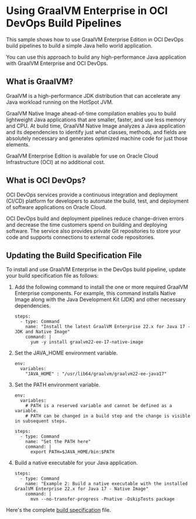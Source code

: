 # Using GraalVM Enterprise in OCI DevOps Build Pipelines

This sample shows how to use GraalVM Enterprise Edition in OCI DevOps build pipelines to build a simple Java hello world application.

You can use this approach to build any high-performance Java application with GraalVM Enterprise and OCI DevOps.

## What is GraalVM?

GraalVM is a high-performance JDK distribution that can accelerate any Java workload running on the HotSpot JVM.

GraalVM Native Image ahead-of-time compilation enables you to build lightweight Java applications that are smaller, faster, and use less memory and CPU. At build time, GraalVM Native Image analyzes a Java application and its dependencies to identify just what classes, methods, and fields are absolutely necessary and generates optimized machine code for just those elements.

GraalVM Enterprise Edition is available for use on Oracle Cloud Infrastructure (OCI) at no additional cost.

## What is OCI DevOps?

OCI DevOps services provide a continuous integration and deployment (CI/CD) platform for developers to automate the build, test, and deployment of software applications on Oracle Cloud.

OCI DevOps build and deployment pipelines reduce change-driven errors and decrease the time customers spend on building and deploying software. The service also provides private Git repositories to store your code and supports connections to external code repositories. 


## Updating the Build Specification File

To install and use GraalVM Enterprise in the DevOps build pipeline, update your build specification file as follows:

1. Add the following command to install the one or more required GraalVM Enterprise components. For example, this command installs Native Image along with the Java Development Kit (JDK) and other necessary dependencies.

    ```shell
    steps:
      - type: Command
        name: "Install the latest GraalVM Enterprise 22.x for Java 17 - JDK and Native Image"
        command: |
          yum -y install graalvm22-ee-17-native-image
    ```

2. Set the JAVA_HOME environment variable.

    ```shell
    env:
      variables:
        "JAVA_HOME" : "/usr/lib64/graalvm/graalvm22-ee-java17"
    ```

3. Set the PATH environment variable.

    ```shell
    env:
      variables:
        # PATH is a reserved variable and cannot be defined as a variable.
        # PATH can be changed in a build step and the change is visible in subsequent steps.
    
    steps:
      - type: Command
        name: "Set the PATH here"
        command: |
          export PATH=$JAVA_HOME/bin:$PATH
    ```

4. Build a native executable for your Java application.

    ```shell
    steps:
      - type: Command
        name: "Example 2: Build a native executable with the installed GraalVM Enterprise 22.x for Java 17 - Native Image"
        command: |
          mvn --no-transfer-progress -Pnative -DskipTests package
    ```

Here's the complete [build specification](graal_spec.yaml) file.
